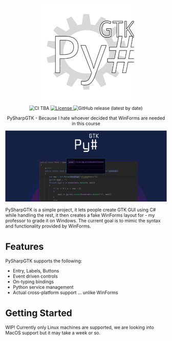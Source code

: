 <p align="center">
<img width="300" src="https://raw.githubusercontent.com/PySharpGTK/Template/main/pysharpgtk.svg">
</p>

<p align="center">
  <img src="https://github.com/PySharpGTK/Template/workflows/Node.js%20CI/badge.svg" alt="CI TBA">
  <a href="https://opensource.org/licenses/Apache-2.0">
    <img src="https://img.shields.io/badge/License-Apache%202.0-blue.svg" alt="License">
  </a>
  <img alt="GitHub release (latest by date)" src="https://img.shields.io/github/v/release/PySharpGTK/Template?color=purple"/>
</p>

<div align="center">
 
PySharpGTK - Because I hate whoever decided that WinForms are needed in this course

  </div>
 

![1  Amplication main](https://github.com/PySharpGTK/Template/blob/main/Artboarda.png?raw=true)

PySharpGTK is a simple project, it lets people create GTK GUI using C# while handling the rest, it then creates a fake WinForms layout for - my professor to grade it on Windows. The current goal is to mimic the syntax and functionality provided by WinForms.

# Features
PySharpGTK supports the following:

- Entry, Labels, Buttons
- Event driven controls
- On-typing bindings
- Python service management
- Actual cross-platform support ... unlike WinForms

# Getting Started

WIP! Currently only Linux machines are supported, we are looking into MacOS support but it may take a week or so.

